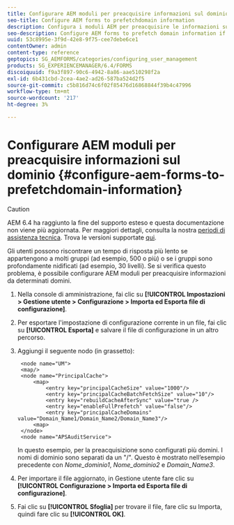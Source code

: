```yaml
---
title: Configurare AEM moduli per preacquisire informazioni sul dominio
seo-title: Configure AEM forms to prefetchdomain information
description: Configura i moduli AEM per preacquisire le informazioni sul dominio se si verifica un tempo di risposta più lento a causa di gruppi profondamente nidificati o se sei membro di molti gruppi.
seo-description: Configure AEM forms to prefetch domain information if you experience a slower response time due to deeply nested groups or if you are a member of many groups.
uuid: 53c8995e-3f9d-42e8-9f75-cee7debe6ce1
contentOwner: admin
content-type: reference
geptopics: SG_AEMFORMS/categories/configuring_user_management
products: SG_EXPERIENCEMANAGER/6.4/FORMS
discoiquuid: f9a3f897-90c6-4942-8a86-aae510298f2a
exl-id: 6b431cbd-2cea-4ae2-ad26-587ba524d2f5
source-git-commit: c5b816d74c6f02f85476d16868844f39b4c47996
workflow-type: tm+mt
source-wordcount: '217'
ht-degree: 3%

---
```


# Configurare AEM moduli per preacquisire informazioni sul dominio {#configure-aem-forms-to-prefetchdomain-information}

>[!CAUTION]
>
>AEM 6.4 ha raggiunto la fine del supporto esteso e questa documentazione non viene più aggiornata. Per maggiori dettagli, consulta la nostra [periodi di assistenza tecnica](https://helpx.adobe.com/it/support/programs/eol-matrix.html). Trova le versioni supportate [qui](https://experienceleague.adobe.com/docs/).

Gli utenti possono riscontrare un tempo di risposta più lento se appartengono a molti gruppi (ad esempio, 500 o più) o se i gruppi sono profondamente nidificati (ad esempio, 30 livelli). Se si verifica questo problema, è possibile configurare AEM moduli per preacquisire informazioni da determinati domini.

1. Nella console di amministrazione, fai clic su **[!UICONTROL Impostazioni > Gestione utente > Configurazione > Importa ed Esporta file di configurazione]**.
1. Per esportare l&#39;impostazione di configurazione corrente in un file, fai clic su **[!UICONTROL Esporta]** e salvare il file di configurazione in un altro percorso.
1. Aggiungi il seguente nodo (in grassetto):

   ```as3
    <node name="UM"> 
    <map/>  
    <node name="PrincipalCache"> 
        <map> 
            <entry key="principalCacheSize" value="1000"/> 
            <entry key="principalCacheBatchFetchSize" value="10"/> 
            <entry key="rebuildCacheAfterSync" value="true /> 
            <entry key="enableFullPrefetch" value="false"/> 
            <entry key="principalCacheDomains" value="Domain_Name1/Domain_Name2/Domain_Name3"/> 
        <map> 
    </node> 
    <node name="APSAuditService">
   ```

   In questo esempio, per la preacquisizione sono configurati più domini. I nomi di dominio sono separati da un &quot;/&quot;. Questo è mostrato nell’esempio precedente con *Nome_dominio1*, *Nome_dominio2* e *Domain_Name3*.

1. Per importare il file aggiornato, in Gestione utente fare clic su **[!UICONTROL Configurazione > Importa ed Esporta file di configurazione]**.
1. Fai clic su **[!UICONTROL Sfoglia]** per trovare il file, fare clic su Importa, quindi fare clic su **[!UICONTROL OK]**.
